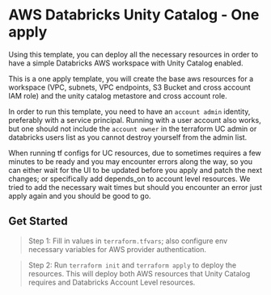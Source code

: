 AWS Databricks Unity Catalog - One apply
=========================

Using this template, you can deploy all the necessary resources in order to have a simple Databricks AWS workspace with Unity Catalog enabled.

This is a one apply template, you will create the base aws resources for a workspace (VPC, subnets, VPC endpoints, S3 Bucket and cross account IAM role) and the unity catalog metastore and cross account role. 

In order to run this template, you need to have an `account admin` identity, preferably with a service principal. Running with a user account also works, but one should not include the `account owner` in the terraform UC admin or databricks users list as you cannot destroy yourself from the admin list. 

When running tf configs for UC resources, due to sometimes requires a few minutes to be ready and you may encounter errors along the way, so you can either wait for the UI to be updated before you apply and patch the next changes; or specifically add depends_on to account level resources. We tried to add the necessary wait times but should you encounter an error just apply again and you should be good to go.

## Get Started

> Step 1: Fill in values in `terraform.tfvars`; also configure env necessary variables for AWS provider authentication.

> Step 2: Run `terraform init` and `terraform apply` to deploy the resources. This will deploy both AWS resources that Unity Catalog requires and Databricks Account Level resources.
